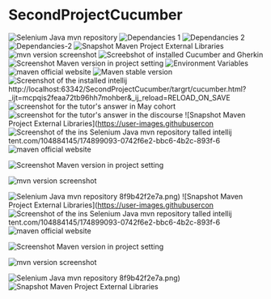 # SecondProjectCucumber
![Selenium Java mvn repository](https://user-images.githubusercontent.com/104884145/173895801-abffc228-e9e4-4a16-8911-7799939c1222.png)
![Dependancies 1](https://user-images.githubusercontent.com/104884145/173895821-d43c3ec6-a05e-4352-9bb9-8dfa2f9b2c7f.png)
![Dependancies 2](https://user-images.githubusercontent.com/104884145/173895843-29495017-036f-439f-afed-a36ea48104de.png)
![Dependancies-2](https://user-images.githubusercontent.com/104884145/173895858-c6316245-f614-42df-93ef-e6f65d40ecad.png)
![Snapshot Maven Project External Libraries](https://user-images.githubusercontent.com/104884145/173895877-f80f670d-bb4a-4cb0-82de-66786e736083.png)
![mvn version screenshot](https://user-images.githubusercontent.com/104884145/173895893-7e4382e1-9a81-4354-8929-3b655642cc72.png)
![Screebshot of installed Cucumber and Gherkin](https://user-images.githubusercontent.com/104884145/173895920-e937bd0d-eaa8-460f-b30e-e08676da1fbc.png)
![Screenshot Maven version in project setting](https://user-images.githubusercontent.com/104884145/173895922-85264402-3381-4b53-b7bb-08d3f10ee404.png)
![Environment Variables](https://user-images.githubusercontent.com/104884145/173895934-73154d81-5d13-4fb1-acff-b7c61c919885.png)
![maven official website](https://user-images.githubusercontent.com/104884145/173895948-9006b624-7583-4156-9f7b-9777f669e53e.png)
![Maven stable version](https://user-images.githubusercontent.com/104884145/173895961-e78a8958-5b86-43a8-bf09-3e90f03c8e8d.png)
![Screenshot of the installed intellij](https://user-images.githubusercontent.com/104884145/173895971-ec466fc3-61fe-4aab-9c5b-d61dadd687f1.png)
http://localhost:63342/SecondProjectCucumber/targrt/cucumber.html?_ijt=mcpqis2feaa72tb96hh7mohber&_ij_reload=RELOAD_ON_SAVE
![screenshot for the tutor's answer in May cohort](https://user-images.githubusercontent.com/104884145/174106529-81eb4fe8-de81-4291-ae56-82c3afcda53b.png)
![screenshot for the tutor's answer in the discourse](https://user-images.githubusercontent.com/104884145/174106549-2c113eec-08dd-4a45-830b-c578df0b1f37.png)
![Snapshot Maven Project External Libraries](https://user-images.githubusercon
![Screenshot of the ins
![Selenium Java mvn repository](https://user-images.githubusercontent.com/104884145/174899223-48e497ad-1f24-41d8-8c4b-cac92ef36575.png)
talled intellij](https://user-images.githubusercontent.com/104884145/174899208-d0f16e5f-ebfc-46a8-af37-32f42b3017ed.png)
tent.com/104884145/174899093-0742f6e2-bbc6-4b2c-893f-6
![maven official website](https://user-images.githubusercontent.com/104884145/174899187-47e9918e-77e2-4ff8-ab80-a1f01d176682.png)

![Screenshot Maven version in project setting](https://user-images.githubusercontent.com/104884145/174899178-e0dc90a1-620d-40fb-ad83-355c91e1e1f4.png)

![mvn version screenshot](https://user-images.githubusercontent.com/104884145/174899137-954a54c9-00ae-4eb9-8cd7-28bfd214e803.png)

![Selenium Java mvn repository](https://user-images.githubusercontent.com/104884145/174899123-dbc7aefd-1af6-4bcc-a5d0-ccfa40ad6ce6.png)
8f9b42f2e7a.png)
![Snapshot Maven Project External Libraries](https://user-images.githubusercon
![Screenshot of the ins
![Selenium Java mvn repository](https://user-images.githubusercontent.com/104884145/174899223-48e497ad-1f24-41d8-8c4b-cac92ef36575.png)
talled intellij](https://user-images.githubusercontent.com/104884145/174899208-d0f16e5f-ebfc-46a8-af37-32f42b3017ed.png)
tent.com/104884145/174899093-0742f6e2-bbc6-4b2c-893f-6
![maven official website](https://user-images.githubusercontent.com/104884145/174899187-47e9918e-77e2-4ff8-ab80-a1f01d176682.png)

![Screenshot Maven version in project setting](https://user-images.githubusercontent.com/104884145/174899178-e0dc90a1-620d-40fb-ad83-355c91e1e1f4.png)

![mvn version screenshot](https://user-images.githubusercontent.com/104884145/174899137-954a54c9-00ae-4eb9-8cd7-28bfd214e803.png)

![Selenium Java mvn repository](https://user-images.githubusercontent.com/104884145/174899123-dbc7aefd-1af6-4bcc-a5d0-ccfa40ad6ce6.png)
8f9b42f2e7a.png)
![Snapshot Maven Project External Libraries](https://user-images.githubusercontent.com/104884145/174899571-8a1fd7b4-1754-47ac-a010-c1c5dc0123f7.png)



